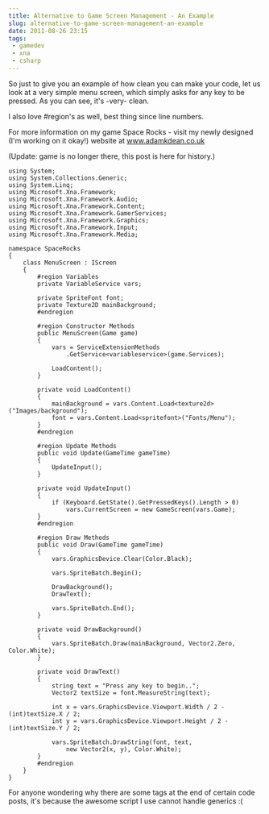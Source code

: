 ---title: Alternative to Game Screen Management - An Exampleslug: alternative-to-game-screen-management-an-exampledate: 2011-08-26 23:15tags: - gamedev - xna - csharp---So just to give you an example of how clean you can make your code, let us look at a very simple menu screen, which simply asks for any key to be pressed. As you can see, it's -very- clean.

I also love #region's as well, best thing since line numbers.

For more information on my game Space Rocks - visit my newly designed (I'm working on it okay!) website at www.adamkdean.co.uk

(Update: game is no longer there, this post is here for history.)

    using System;
    using System.Collections.Generic;
    using System.Linq;
    using Microsoft.Xna.Framework;
    using Microsoft.Xna.Framework.Audio;
    using Microsoft.Xna.Framework.Content;
    using Microsoft.Xna.Framework.GamerServices;
    using Microsoft.Xna.Framework.Graphics;
    using Microsoft.Xna.Framework.Input;
    using Microsoft.Xna.Framework.Media;

    namespace SpaceRocks
    {
        class MenuScreen : IScreen
        {
            #region Variables
            private VariableService vars;

            private SpriteFont font;
            private Texture2D mainBackground;
            #endregion

            #region Constructor Methods
            public MenuScreen(Game game)
            {
                vars = ServiceExtensionMethods
                    .GetService<variableservice>(game.Services);

                LoadContent();
            }

            private void LoadContent()
            {
                mainBackground = vars.Content.Load<texture2d>("Images/background");
                font = vars.Content.Load<spritefont>("Fonts/Menu");
            }
            #endregion

            #region Update Methods
            public void Update(GameTime gameTime)
            {
                UpdateInput();
            }

            private void UpdateInput()
            {
                if (Keyboard.GetState().GetPressedKeys().Length > 0)
                    vars.CurrentScreen = new GameScreen(vars.Game);
            }
            #endregion

            #region Draw Methods
            public void Draw(GameTime gameTime)
            {
                vars.GraphicsDevice.Clear(Color.Black);

                vars.SpriteBatch.Begin();

                DrawBackground();
                DrawText();

                vars.SpriteBatch.End();
            }

            private void DrawBackground()
            {
                vars.SpriteBatch.Draw(mainBackground, Vector2.Zero, Color.White);
            }

            private void DrawText()
            {
                string text = "Press any key to begin..";
                Vector2 textSize = font.MeasureString(text);

                int x = vars.GraphicsDevice.Viewport.Width / 2 - (int)textSize.X / 2;
                int y = vars.GraphicsDevice.Viewport.Height / 2 - (int)textSize.Y / 2;

                vars.SpriteBatch.DrawString(font, text,
                    new Vector2(x, y), Color.White);
            }
            #endregion
        }
    }

For anyone wondering why there are some tags at the end of certain code posts, it's because the awesome script I use cannot handle generics :(
